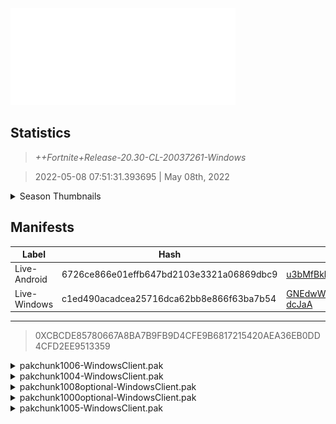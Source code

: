 <div style="pointer-events: none">
  <img style="pointer-events: none" src="https://raw.githubusercontent.com/Tectors/Archive/master/source/dependents/gen.20.30.svg" width="360" height="155">
<div>

## Statistics
> *++Fortnite+Release-20.30-CL-20037261-Windows*

> 2022-05-08 07:51:31.393695 | May 08th, 2022

<details>
  <summary>Season Thumbnails</summary>

  > Seasonal thumbnails are a season's normal ltms and their photos.

  | Name | ID |
  | - | - |
  | [Zero Build - Duos](https://raw.githubusercontent.com/Tectors/Archive/master/source/dependents/monthly-rotaton/playlist_nobuildbr_duo_20_30.png) | Playlist_NoBuildBR_Duo |
  | [Solo](https://raw.githubusercontent.com/Tectors/Archive/master/source/dependents/monthly-rotaton/playlist_defaultsolo_20_30.png) | Playlist_DefaultSolo |
  | [Zero Build - Trios](https://raw.githubusercontent.com/Tectors/Archive/master/source/dependents/monthly-rotaton/playlist_nobuildbr_trio_20_30.png) | Playlist_NoBuildBR_Trio |
  | [Zero Build - Solo](https://raw.githubusercontent.com/Tectors/Archive/master/source/dependents/monthly-rotaton/playlist_nobuildbr_solo_20_30.png) | Playlist_NoBuildBR_Solo |
</details>

## Manifests
| Label | Hash | Route |
| - | - | - |
| Live-Android | 6726ce866e01effb647bd2103e3321a06869dbc9 | [u3bMfBkhClfyUpMm3ka117g9jcm8hg](https://github.com/Tectors/Archive/blob/master/manifests/u3bMfBkhClfyUpMm3ka117g9jcm8hg.manifest) |
| Live-Windows | c1ed490acadcea25716dca62bb8e866f63ba7b54 | [GNEdwWsWRB54niwy70WJpDoF-dcJaA](https://github.com/Tectors/Archive/blob/master/manifests/GNEdwWsWRB54niwy70WJpDoF-dcJaA.manifest) |

---

> 0XCBCDE85780667A8BA7B9FB9D4CFE9B6817215420AEA36EB0DD4CFD2EE9513359

<details>
  <summary>pakchunk1006-WindowsClient.pak</summary>

  > FortniteGame/Content/Paks/pakchunk1006-WindowsClient.pak

  > 0x547927633B287636A6842DE8564BA52FBB0CA6C464C3D65C09C4A0BAFF5B6523

  </details>

<details>
  <summary>pakchunk1004-WindowsClient.pak</summary>

  > FortniteGame/Content/Paks/pakchunk1004-WindowsClient.pak

  > 0x5AC5CC6239355B6549F28F438FB157B1A2AF1CD787C9DAF6909122C0F4483305

  <img src="https://raw.githubusercontent.com/Tectors/Archive/master/source/dependents/referred/EID_Triumphant.svg" width="100"> 
</details>

<details>
  <summary>pakchunk1008optional-WindowsClient.pak</summary>

  > FortniteGame/Content/Paks/pakchunk1008optional-WindowsClient.pak

  > 0x68A4A21EFEF7FBCD08D8D67C94501B57B091C9118EE0B37D27B6BA823879D5BE

  <img src="https://raw.githubusercontent.com/Tectors/Archive/master/source/dependents/referred/Pickaxe_ID_785_ForsakeFemale.svg" width="100"> <img src="https://raw.githubusercontent.com/Tectors/Archive/master/source/dependents/referred/LSID_430_ForsakeBeginning.svg" width="100"> <img src="https://raw.githubusercontent.com/Tectors/Archive/master/source/dependents/referred/CID_A_393_Athena_Commando_F_Forsake.svg" width="100"> <img src="https://raw.githubusercontent.com/Tectors/Archive/master/source/dependents/referred/BID_995_ForsakeFemale.svg" width="100"> 
</details>

<details>
  <summary>pakchunk1000optional-WindowsClient.pak</summary>

  > FortniteGame/Content/Paks/pakchunk1000optional-WindowsClient.pak

  > 0xD97E86CF0A7E3D039E7A33FB1F0269F7C68EF694D50E75FFB79A5EE566B85B21

  <img src="https://raw.githubusercontent.com/Tectors/Archive/master/source/dependents/referred/Pickaxe_ID_794_CarbideKnightMale.svg" width="100"> <img src="https://raw.githubusercontent.com/Tectors/Archive/master/source/dependents/referred/CID_A_401_Athena_Commando_M_CarbideKnight.svg" width="100"> <img src="https://raw.githubusercontent.com/Tectors/Archive/master/source/dependents/referred/BID_A_006_CarbideKnightMale.svg" width="100"> 
</details>

<details>
  <summary>pakchunk1005-WindowsClient.pak</summary>

  > FortniteGame/Content/Paks/pakchunk1005-WindowsClient.pak

  > 0xC32C850F658EB6C8076C60B844D904BCB14D81B65685199CBBC9501E0D140453

  <img src="https://raw.githubusercontent.com/Tectors/Archive/master/source/dependents/referred/EID_Concentrate_0W5GY.svg" width="100"> 
</details>


